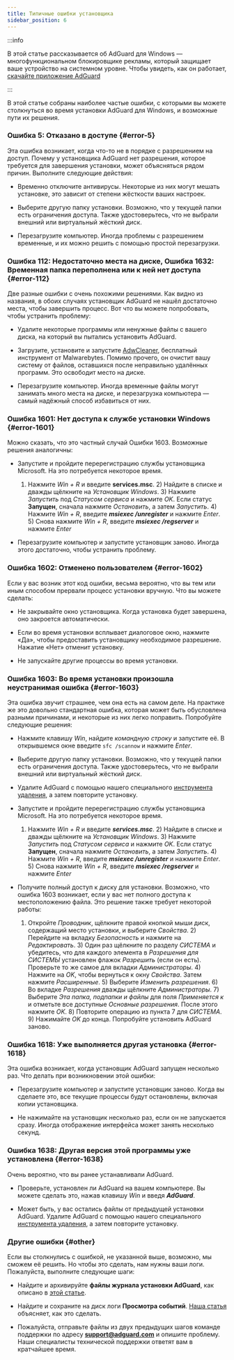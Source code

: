 ```yaml
---
title: Типичные ошибки установщика
sidebar_position: 6
---
```


:::info

В этой статье рассказывается об AdGuard для Windows — многофункциональном блокировщике рекламы, который защищает ваше устройство на системном уровне. Чтобы увидеть, как он работает, [скачайте приложение AdGuard](https://adguard.com/download.html?auto=true)

:::

В этой статье собраны наиболее частые ошибки, с которыми вы можете столкнуться во время установки AdGuard для Windows, и возможные пути их решения.

### Ошибка 5: Отказано в доступе {#error-5}

Эта ошибка возникает, когда что-то не в порядке с разрешением на доступ. Почему у установщика AdGuard нет разрешения, которое требуется для завершения установки, может объясняться рядом причин. Выполните следующие действия:

- Временно отключите антивирусы. Некоторые из них могут мешать установке, это зависит от степени жёсткости ваших настроек.

- Выберите другую папку установки. Возможно, что у текущей папки есть ограничения доступа. Также удостоверьтесь, что не выбрали внешний или виртуальный жёсткий диск.

- Перезагрузите компьютер. Иногда проблемы с разрешением временные, и их можно решить с помощью простой перезагрузки.

### Ошибка 112: Недостаточно места на диске, Ошибка 1632: Временная папка переполнена или к ней нет доступа {#error-112}

Две разные ошибки с очень похожими решениями. Как видно из названия, в обоих случаях установщик AdGuard не нашёл достаточно места, чтобы завершить процесс. Вот что вы можете попробовать, чтобы устранить проблему:

- Удалите некоторые программы или ненужные файлы с вашего диска, на который вы пытались установить AdGuard.

- Загрузите, установите и запустите [AdwCleaner](http://www.bleepingcomputer.com/download/adwcleaner/), бесплатный инструмент от Malwarebytes. Помимо прочего, он очистит вашу систему от файлов, оставшихся после неправильно удалённых программ. Это освободит место на диске.

- Перезагрузите компьютер. Иногда временные файлы могут занимать много места на диске, и перезагрузка компьютера — самый надёжный способ избавиться от них.

### Ошибка 1601: Нет доступа к службе установки Windows {#error-1601}

Можно сказать, что это частный случай Ошибки 1603. Возможные решения аналогичны:

- Запустите и пройдите перерегистрацию службы установщика Microsoft. На это потребуется некоторое время.

    1) Нажмите *Win + R* и введите **services.msc**. 2) Найдите в списке и дважды щёлкните на *Установщик Windows*. 3) Нажмите *Запустить* под *Статусом сервиса* и нажмите *OK*. Если статус **Запущен**, сначала нажмите *Остановить*, а затем *Запустить*. 4) Нажмите *Win + R*, введите ***msiexec /unregister*** и нажмите *Enter*. 5) Снова нажмите *Win + R*, введите ***msiexec /regserver*** и нажмите *Enter*

- Перезагрузите компьютер и запустите установщик заново. Иногда этого достаточно, чтобы устранить проблему.

### Ошибка 1602: Отменено пользователем {#error-1602}

Если у вас возник этот код ошибки, весьма вероятно, что вы тем или иным способом прервали процесс установки вручную. Что вы можете сделать:

- Не закрывайте окно установщика. Когда установка будет завершена, оно закроется автоматически.

- Если во время установки всплывает диалоговое окно, нажмите «Да», чтобы предоставить установщику необходимое разрешение. Нажатие «Нет» отменит установку.

- Не запускайте другие процессы во время установки.

### Ошибка 1603: Во время установки произошла неустранимая ошибка {#error-1603}

Эта ошибка звучит страшнее, чем она есть на самом деле. На практике же это довольно стандартная ошибка, которая может быть обусловлена разными причинами, и некоторые из них легко поправить. Попробуйте следующие решения:

- Нажмите клавишу *Win*, найдите *командную строку* и запустите её. В открывшемся окне введите `sfc /scannow` и нажмите *Enter*.

- Выберите другую папку установки. Возможно, что у текущей папки есть ограничения доступа. Также удостоверьтесь, что не выбрали внешний или виртуальный жёсткий диск.

- Удалите AdGuard с помощью нашего специального [инструмента удаления](../../installation#advanced), а затем повторите установку.

- Запустите и пройдите перерегистрацию службы установщика Microsoft. На это потребуется некоторое время.

    1) Нажмите *Win + R* и введите ***services.msc***. 2) Найдите в списке и дважды щёлкните на *Установщик Windows*. 3) Нажмите *Запустить* под *Статусом сервиса* и нажмите *OK*. Если статус **Запущен**, сначала нажмите *Остановить*, а затем *Запустить*. 4) Нажмите *Win + R*, введите ***msiexec /unregister*** и нажмите *Enter*. 5) Снова нажмите *Win + R*, введите ***msiexec /regserver*** и нажмите *Enter*

- Получите полный доступ к диску для установки. Возможно, что ошибка 1603 возникает, если у вас нет полного доступа к местоположению файла. Это решение также требует некоторой работы:

    1) Откройте *Проводник*, щёлкните правой кнопкой мыши диск, содержащий место установки, и выберите *Свойства*. 2) Перейдите на вкладку *Безопасность* и нажмите на *Редактировать*. 3) Один раз щёлкните по разделу *СИСТЕМА* и убедитесь, что для каждого элемента в *Разрешения для СИСТЕМЫ* установлен флажок *Разрешить* (если он есть). Проверьте то же самое для вкладки *Администраторы*. 4) Нажмите на *OK*, чтобы вернуться к окну *Свойства*. Затем нажмите *Расширенные*. 5) Выберите *Изменить разрешения*. 6) Во вкладке *Разрешения* дважды щёлкните *Администраторы*. 7) Выберите *Эта папка, подпапки и файлы* для поля *Применяется к* и отметьте все доступные *Основные разрешения*. После этого нажмите *OK*. 8) Повторите операцию из пункта 7 для *СИСТЕМА*. 9) Нажимайте *OK* до конца. Попробуйте установить AdGuard заново.

### Ошибка 1618: Уже выполняется другая установка {#error-1618}

Эта ошибка возникает, когда установщик AdGuard запущен несколько раз. Что делать при возникновении этой ошибки:​

- Перезагрузите компьютер и запустите установщик заново. Когда вы сделаете это, все текущие процессы будут остановлены, включая копии установщика.

- Не нажимайте на установщик несколько раз, если он не запускается сразу. Иногда отображение интерфейса может занять несколько секунд.

### Ошибка 1638: Другая версия этой программы уже установлена {#error-1638}

Очень вероятно, что вы ранее устанавливали AdGuard.

- Проверьте, установлен ли AdGuard на вашем компьютере. Вы можете сделать это, нажав клавишу *Win* и введя ***AdGuard***.

- Может быть, у вас остались файлы от предыдущей установки AdGuard. Удалите AdGuard с помощью нашего специального [инструмента удаления](../../installation#advanced), а затем повторите установку.

### Другие ошибки {#other}

Если вы столкнулись с ошибкой, не указанной выше, возможно, мы сможем её решить. Но чтобы это сделать, нам нужны ваши логи. Пожалуйста, выполните следующие шаги:

- Найдите и архивируйте **файлы журнала установки AdGuard**, как описано в [этой статье](../installation-logs).

- Найдите и сохраните на диск логи **Просмотра событий**. [Наша статья](../system-logs) объясняет, как это сделать.

- Пожалуйста, отправьте файлы из двух предыдущих шагов команде поддержки по адресу **support@adguard.com** и опишите проблему. Наши специалисты технической поддержки ответят вам в кратчайшее время.
